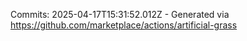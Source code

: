 Commits: 2025-04-17T15:31:52.012Z - Generated via https://github.com/marketplace/actions/artificial-grass
<br>
